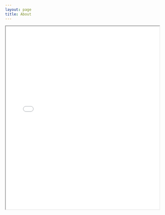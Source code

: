 ```yaml
---
layout: page
title: About
---
```


<iframe src="MichaelChungyoun_resume.pdf" width="100%" height="600px"></iframe>
